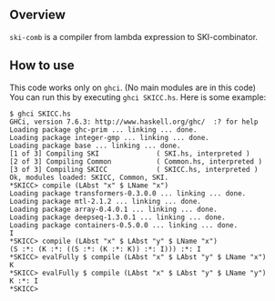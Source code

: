 ## Overview
`ski-comb` is a compiler from lambda expression to SKI-combinator.

## How to use
This code works only on `ghci`. (No main modules are in this code)<br>
You can run this by executing `ghci SKICC.hs`.
Here is some example:
```
$ ghci SKICC.hs
GHCi, version 7.6.3: http://www.haskell.org/ghc/  :? for help
Loading package ghc-prim ... linking ... done.
Loading package integer-gmp ... linking ... done.
Loading package base ... linking ... done.
[1 of 3] Compiling SKI              ( SKI.hs, interpreted )
[2 of 3] Compiling Common           ( Common.hs, interpreted )
[3 of 3] Compiling SKICC            ( SKICC.hs, interpreted )
Ok, modules loaded: SKICC, Common, SKI.
*SKICC> compile (LAbst "x" $ LName "x")
Loading package transformers-0.3.0.0 ... linking ... done.
Loading package mtl-2.1.2 ... linking ... done.
Loading package array-0.4.0.1 ... linking ... done.
Loading package deepseq-1.3.0.1 ... linking ... done.
Loading package containers-0.5.0.0 ... linking ... done.
I
*SKICC> compile (LAbst "x" $ LAbst "y" $ LName "x")
(S :*: (K :*: ((S :*: (K :*: K)) :*: I))) :*: I
*SKICC> evalFully $ compile (LAbst "x" $ LAbst "y" $ LName "x")
K
*SKICC> evalFully $ compile (LAbst "x" $ LAbst "y" $ LName "y")
K :*: I
*SKICC>
```

